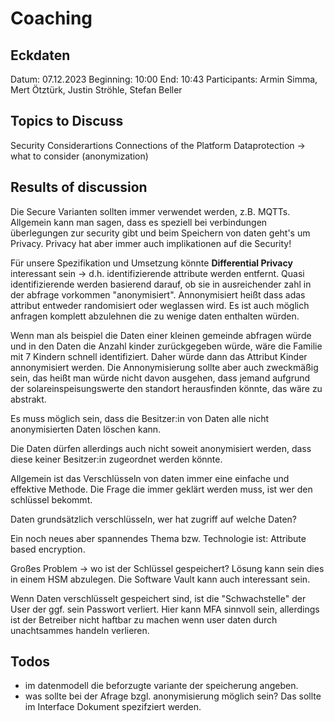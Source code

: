 # Coaching

## Eckdaten

Datum: 07.12.2023
Beginning: 10:00
End: 10:43
Participants: Armin Simma, Mert Ötztürk, Justin Ströhle, Stefan Beller

## Topics to Discuss

Security Considerartions
Connections of the Platform
Dataprotection -> what to consider (anonymization)

## Results of discussion

Die Secure Varianten sollten immer verwendet werden, z.B. MQTTs.
Allgemein kann man sagen, dass es speziell bei verbindungen überlegungen zur security gibt und beim Speichern von daten geht's um Privacy. Privacy hat aber immer auch implikationen auf die Security!

Für unsere Spezifikation und Umsetzung könnte **Differential Privacy** interessant sein -> d.h. identifizierende attribute werden entfernt. Quasi identifizierende werden basierend darauf, ob sie in ausreichender zahl in der abfrage vorkommen "anonymisiert". Annonymisiert heißt dass adas attribut entweder randomisiert oder weglassen wird. Es ist auch möglich anfragen komplett abzulehnen die zu wenige daten enthalten würden.

Wenn man als beispiel die Daten einer kleinen gemeinde abfragen würde und in den Daten die Anzahl kinder zurückgegeben würde, wäre die Familie mit 7 Kindern schnell identifiziert. Daher würde dann das Attribut Kinder annonymisiert werden. Die Annonymisierung sollte aber auch zweckmäßig sein, das heißt man würde nicht davon ausgehen, dass jemand aufgrund der solareinspeisungswerte den standort herausfinden könnte, das wäre zu abstrakt.

Es muss möglich sein, dass die Besitzer:in von Daten alle nicht anonymisierten Daten löschen kann.

Die Daten dürfen allerdings auch nicht soweit anonymisiert werden, dass diese keiner Besitzer:in zugeordnet werden könnte.

Allgemein ist das Verschlüsseln von daten immer eine einfache und effektive Methode. Die Frage die immer geklärt werden muss, ist wer den schlüssel bekommt.

Daten grundsätzlich verschlüsseln, wer hat zugriff auf welche Daten?

Ein noch neues aber spannendes Thema bzw. Technologie ist: Attribute based encryption.

Großes Problem -> wo ist der Schlüssel gespeichert? Lösung kann sein dies in einem HSM abzulegen. Die Software Vault kann auch interessant sein.

Wenn Daten verschlüsselt gespeichert sind, ist die "Schwachstelle" der User der ggf. sein Passwort verliert. Hier kann MFA sinnvoll sein, allerdings ist der Betreiber nicht haftbar zu machen wenn user daten durch unachtsammes handeln verlieren.

## Todos

- im datenmodell die beforzugte variante der speicherung angeben.
- was sollte bei der Afrage bzgl. anonymisierung möglich sein? Das sollte im Interface Dokument spezifziert werden.

